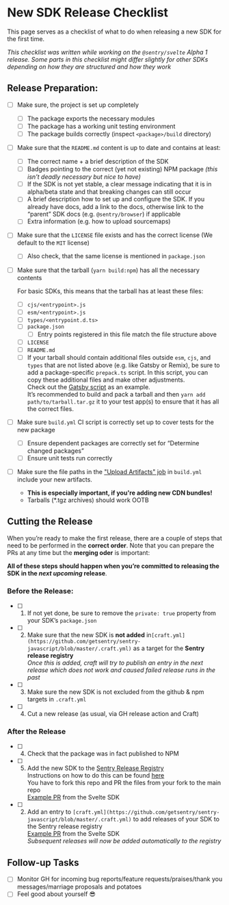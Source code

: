 # New SDK Release Checklist

This page serves as a checklist of what to do when releasing a new SDK for the first time.

*This checklist was written while working on the `@sentry/svelte` Alpha 1 release. Some parts in this checklist might differ slightly for other SDKs depending on how they are structured and how they work*

## Release Preparation:

- [ ]  Make sure, the project is set up completely
    - [ ]  The package exports the necessary modules
    - [ ]  The package has a working unit testing environment
    - [ ]  The package builds correctly (inspect `<package>/build` directory)

- [ ]  Make sure that the `README.md` content is up to date and contains at least:
    - [ ]  The correct name + a brief description of the SDK
    - [ ]  Badges pointing to the correct (yet not existing) NPM package *(this isn’t deadly necessary but nice to have)*
    - [ ]  If the SDK is not yet stable, a clear message indicating that it is in alpha/beta state and that breaking changes can still occur
    - [ ]  A brief description how to set up and configure the SDK. If you already have docs, add a link to the docs, otherwise link to the “parent” SDK docs (e.g. `@sentry/browser`) if applicable
    - [ ]  Extra information (e.g. how to upload sourcemaps)

- [ ]  Make sure that the `LICENSE` file exists and has the correct license (We default to the `MIT` license)
    - [ ]  Also check, that the same license is mentioned in `package.json`

- [ ]  Make sure that the tarball (`yarn build:npm`) has all the necessary contents

    For basic SDKs, this means that the tarball has at least these files:

    - [ ]  `cjs/<entrypoint>.js`
    - [ ]  `esm/<entrypoint>.js`
    - [ ]  `types/<entrypoint.d.ts>`
    - [ ]  `package.json`
        - [ ]  Entry points registered in this file match the file structure above
    - [ ]  `LICENSE`
    - [ ]  `README.md`
    - [ ]  If your tarball should contain additional files outside `esm`, `cjs`, and `types`  that are not listed above (e.g. like Gatsby or Remix), be sure to add a package-specific `prepack.ts` script. In this script, you can copy these additional files and make other adjustments.\
    Check out the [Gatsby script](https://github.com/getsentry/sentry-javascript/blob/acd7fbb56ed1859ce48f06a76143075108631c25/packages/gatsby/scripts/prepack.ts#L1) as an example.\
    It’s recommended to build and pack a tarball and then `yarn add path/to/tarball.tar.gz` it to your test app(s) to ensure that it has all the correct files.

- [ ]  Make sure `build.yml` CI script is correctly set up to cover tests for the new package
    - [ ]  Ensure dependent packages are correctly set for “Determine changed packages”
    - [ ]  Ensure unit tests run correctly

- [ ]  Make sure the file paths in the ["Upload Artifacts" job](https://github.com/getsentry/sentry-javascript/blob/e5c1486eed236b878f2c49d6a04be86093816ac9/.github/workflows/build.yml#L314-L349) in `build.yml` include your new artifacts.
    - **This is especially important, if you're adding new CDN bundles!**
    - Tarballs (*.tgz archives) should work OOTB

## Cutting the Release

When you’re ready to make the first release, there are a couple of steps that need to be performed in the **correct order**. Note that you can prepare the PRs at any time but the **merging oder** is important:

**All of these steps should happen when you’re committed to releasing the SDK in the *next upcoming* release**.

### Before the Release:

- [ ]  1) If not yet done, be sure to remove the `private: true` property from your SDK’s `package.json`
- [ ]  2) Make sure that the new SDK is **not added** in`[craft.yml](https://github.com/getsentry/sentry-javascript/blob/master/.craft.yml)` as a target for the **Sentry release registry**\
*Once this is added, craft will try to publish an entry in the next release which does not work and caused failed release runs in the past*
- [ ]  3) Make sure the new SDK is not excluded from the github & npm targets in `.craft.yml`
- [ ]  4) Cut a new release (as usual, via GH release action and Craft)

### After the Release

- [ ]  4) Check that the package was in fact published to NPM
- [ ]  5) Add the new SDK to the [Sentry Release Registry](https://github.com/getsentry/sentry-release-registry) \
    Instructions on how to do this can be found [here](https://github.com/getsentry/sentry-release-registry#adding-new-sdks) \
    You have to fork this repo and PR the files from your fork to the main repo \
    [Example PR](https://github.com/getsentry/sentry-release-registry/pull/80) from the Svelte SDK

- [ ]  2) Add an entry to `[craft.yml](https://github.com/getsentry/sentry-javascript/blob/master/.craft.yml)` to add releases of your SDK to the Sentry release registry \
    [Example PR](https://github.com/getsentry/sentry-javascript/pull/5547) from the Svelte SDK \
    *Subsequent releases will now be added automatically to the registry*


## Follow-up Tasks

- [ ]  Monitor GH for incoming bug reports/feature requests/praises/thank you messages/marriage proposals and potatoes
- [ ]  Feel good about yourself 😎
